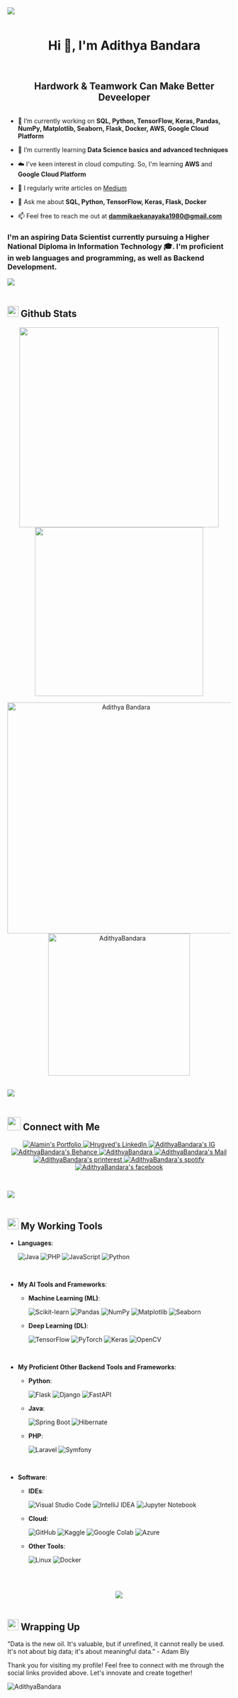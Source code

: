 <!--horizontal divider(gradient)-->
<img src="https://user-images.githubusercontent.com/73097560/115834477-dbab4500-a447-11eb-908a-139a6edaec5c.gif">

<!--h1 without bottom border-->
<div id="user-content-toc">
  <ul align="center">
    <summary><h1 style="display: inline-block">Hi 👋, I'm Adithya Bandara</h1></summary>
  </ul>
</div>

<!--h2 without bottom border-->
<div id="user-content-toc">
  <ul align="center">
    <summary><h2 style="display: inline-block">Hardwork & Teamwork Can Make Better Deveeloper</h2></summary>
  </ul>
</div>


<!--Intro start-->
- 🔭 I’m currently working on **SQL, Python, TensorFlow, Keras, Pandas, NumPy, Matplotlib, Seaborn, Flask, Docker, AWS, Google Cloud Platform**

- 🌱 I’m currently learning **Data Science basics and advanced techniques**

- ☁️ I've keen interest in cloud computing. So, I'm learning **AWS** and **Google Cloud Platform**

- 📝 I regularly write articles on [Medium](https://medium.com/@adithyabandara)

- 💬 Ask me about **SQL, Python, TensorFlow, Keras, Flask, Docker**

- 📫 Feel free to reach me out at **dammikaekanayaka1980@gmail.com**

### I'm an aspiring Data Scientist currently pursuing a Higher National Diploma in Information Technology 🎓. I'm proficient in web languages and programming, as well as Backend Development.

<!--Intro end-->
<img src="https://user-images.githubusercontent.com/73097560/115834477-dbab4500-a447-11eb-908a-139a6edaec5c.gif"><br><br>

<!----Github stats start------>
## <img src="https://media.giphy.com/media/iY8CRBdQXODJSCERIr/giphy.gif" width="25"> <b>Github Stats</b>
<p align="center">
<a href="https://github.com/AdhiDevX369">
  <img align="center" src="https://github-readme-stats.vercel.app/api?username=AdhiDevX369&include_all_commits=true&count_private=true&show_icons=true&line_height=20&title_color=7A7ADB&icon_color=2234AE&text_color=D3D3D3&bg_color=0,000000,130F40" width="450"/>
</a>
<a href="https://github.com/AdhiDevX369">
  <img align="center" src="https://github-readme-streak-stats.herokuapp.com/?user=AdhiDevX369&theme=blueberry" width="380"/>
</a>
</p>
<p align="center">
    <a href="https://github.com/AdhiDevX369"><img src="https://github-profile-summary-cards.vercel.app/api/cards/profile-details?username=AdhiDevX369&theme=tokyonight&hide_border=true"  width="520" alt="Adithya Bandara"/></a>
<a href="https://github.com/AdhiDevX369"><img src="https://github-readme-stats.vercel.app/api/top-langs?username=AdhiDevX369&show_icons=true&locale=en&layout=compact&theme=tokyonight" width="320"  alt="AdithyaBandara"/></a>
</p>
<br>
<!----Github stats End------>
 <img src="https://user-images.githubusercontent.com/73097560/115834477-dbab4500-a447-11eb-908a-139a6edaec5c.gif"><br><br>
 
<!-----Social Accounts Starts------>
## <img src="https://media.giphy.com/media/LnQjpWaON8nhr21vNW/giphy.gif" width='30'> <b>Connect with Me</b><br>

<p align="center">
<p align="center">
 <a href="">
 <img border="0" alt="Alamin's Portfolio" src="https://img.icons8.com/external-itim2101-lineal-color-itim2101/40/000000/external-resume-business-recruitment-itim2101-lineal-color-itim2101.png">
 </a>

 <a href="https://www.linkedin.com/in/adithya-bandara">
 <img border="0" alt="Hrugved's LinkedIn" src="https://img.icons8.com/doodle/40/000000/linkedin--v2.png"/>
 </a>
 <a href="https://www.instagram.com/adithyabandaraofficial">
 <img border="0" alt="AdithyaBandara's IG" src="https://img.icons8.com/doodle/38/000000/instagram--v1.png"/>
 </a>
 <a href="https://www.behance.net/adithyabandara">
 <img border="0" alt="AdithyaBandara's Behance" src="https://img.icons8.com/fluent/40/000000/behance.png"/>
 </a>
 <a href=" ">
 <img border="0" alt="AdithyaBandara" src="https://img.icons8.com/fluent/42/000000/discord-logo.png"/>
 </a>
 <a href="mailto:dammikaekanayaka1980@gmail.com">
 <img border="0" alt="AdithyaBandara's Mail" src="https://img.icons8.com/doodle/38/000000/gmail-new.png"/>
 </a>
<a href="https://www.pinterest.com/Adithya0bandara/">
 <img border="0" alt="AdithyaBandara's printerest" src="https://img.icons8.com/doodle/38/000000/pinterest.png"/>
 </a>
  <a href="https://open.spotify.com/user/31rgcljxrnwahgogbmnwugnchbv4">
 <img border="0" alt="AdithyaBandara's spotify" src="https://img.icons8.com/doodle/38/000000/spotify.png"/>
 </a>
  <a href="https://www.facebook.com/adithyabandara2001">
 <img border="0" alt="AdithyaBandara's facebook" src="https://img.icons8.com/fluent/38/000000/facebook.png"/>
 </a>
</p>
<br>
<!-----Social Accounts Ends------>

<img src="https://user-images.githubusercontent.com/73097560/115834477-dbab4500-a447-11eb-908a-139a6edaec5c.gif"><br><br>

<!-----Working Tools Starts------>
## <img src="https://media.giphy.com/media/iY8CRBdQXODJSCERIr/giphy.gif" width="25"> <b>My Working Tools</b>

- **Languages**:
    
    ![Java](https://img.shields.io/badge/Java-%23ED8B00.svg?style=for-the-badge&logo=java&logoColor=white)
    ![PHP](https://img.shields.io/badge/PHP-%23777BB4.svg?style=for-the-badge&logo=php&logoColor=white)
    ![JavaScript](https://img.shields.io/badge/JavaScript-%23323330.svg?style=for-the-badge&logo=javascript&logoColor=%23F7DF1E)
    ![Python](https://img.shields.io/badge/Python-%2314354C.svg?style=for-the-badge&logo=python&logoColor=white)

<br>

- **My AI Tools and Frameworks**:

    - **Machine Learning (ML)**:

        ![Scikit-learn](https://img.shields.io/badge/scikit_learn-%2334ABD8.svg?style=for-the-badge&logo=scikit-learn&logoColor=white)
        ![Pandas](https://img.shields.io/badge/pandas-%23150458.svg?style=for-the-badge&logo=pandas&logoColor=white)
        ![NumPy](https://img.shields.io/badge/NumPy-%23013243.svg?style=for-the-badge&logo=numpy&logoColor=white)
        ![Matplotlib](https://img.shields.io/badge/Matplotlib-%23013243.svg?style=for-the-badge&logo=Matplotlib&logoColor=white)
        ![Seaborn](https://img.shields.io/badge/Seaborn-%23013243.svg?style=for-the-badge&logo=Seaborn&logoColor=white)

    - **Deep Learning (DL)**:

        ![TensorFlow](https://img.shields.io/badge/TensorFlow-%23FF6F00.svg?style=for-the-badge&logo=TensorFlow&logoColor=white)
        ![PyTorch](https://img.shields.io/badge/PyTorch-%23EE4C2C.svg?style=for-the-badge&logo=PyTorch&logoColor=white)
        ![Keras](https://img.shields.io/badge/Keras-%23D00000.svg?style=for-the-badge&logo=Keras&logoColor=white)
        ![OpenCV](https://img.shields.io/badge/OpenCV-%23white.svg?style=for-the-badge&logo=OpenCV&logoColor=white)
<br>

- **My Proficient Other Backend Tools and Frameworks**:

    - **Python**:

        ![Flask](https://img.shields.io/badge/Flask-%23000.svg?style=for-the-badge&logo=Flask&logoColor=white)
        ![Django](https://img.shields.io/badge/Django-%23092E20.svg?style=for-the-badge&logo=Django&logoColor=white)
        ![FastAPI](https://img.shields.io/badge/FastAPI-%230D101E.svg?style=for-the-badge&logo=FASTAPI&logoColor=white)

    - **Java**:

        ![Spring Boot](https://img.shields.io/badge/Spring_Boot-%236DB33F.svg?style=for-the-badge&logo=SpringBoot&logoColor=white)
        ![Hibernate](https://img.shields.io/badge/Hibernate-%2320232a.svg?style=for-the-badge&logo=Hibernate&logoColor=white)

    - **PHP**:

        ![Laravel](https://img.shields.io/badge/Laravel-%23FF2D20.svg?style=for-the-badge&logo=Laravel&logoColor=white)
        ![Symfony](https://img.shields.io/badge/Symfony-%23000000.svg?style=for-the-badge&logo=Symfony&logoColor=white)
<br>

- **Software**:

    - **IDEs**:
      
        ![Visual Studio Code](https://img.shields.io/badge/Visual%20Studio%20Code-0078d7.svg?style=for-the-badge&logo=visual-studio-code&logoColor=white)
        ![IntelliJ IDEA](https://img.shields.io/badge/IntelliJ%20IDEA-000000.svg?style=for-the-badge&logo=intellij-idea&logoColor=white)
        ![Jupyter Notebook](https://img.shields.io/badge/Jupyter-Notebook-%23F37626.svg?style=for-the-badge&logo=Jupyter&logoColor=white)

    - **Cloud**:

        ![GitHub](https://img.shields.io/badge/GitHub-%23121011.svg?style=for-the-badge&logo=github&logoColor=white)
        ![Kaggle](https://img.shields.io/badge/Kaggle-%2320BEFF.svg?style=for-the-badge&logo=Kaggle&logoColor=white)
        ![Google Colab](https://img.shields.io/badge/Google%20Colab-%23F9AB00.svg?style=for-the-badge&logo=Google-Colab&logoColor=white)
        ![Azure](https://img.shields.io/badge/Microsoft%20Azure-0089D6?style=for-the-badge&logo=microsoft-azure&logoColor=white)

    - **Other Tools**:

        ![Linux](https://img.shields.io/badge/Linux-FCC624?style=for-the-badge&logo=linux&logoColor=black)
        ![Docker](https://img.shields.io/badge/Docker-%230db7ed.svg?style=for-the-badge&logo=docker&logoColor=white)


  <!-----Working Tools Ends------>
</p>
<br>
<!-----End of Profile----->

<br>

<p align="center">
  <img src="https://user-images.githubusercontent.com/73097560/115834477-dbab4500-a447-11eb-908a-139a6edaec5c.gif"><br><br>
</p>

## <img src="https://media.giphy.com/media/iY8CRBdQXODJSCERIr/giphy.gif" width="25"> <b>Wrapping Up</b>

"Data is the new oil. It's valuable, but if unrefined, it cannot really be used. It's not about big data; it's about meaningful data." - Adam Bly

Thank you for visiting my profile! Feel free to connect with me through the social links provided above. Let's innovate and create together!

<p align=""> <img src="https://komarev.com/ghpvc/?username=AdithyaBandara&label=Profile%20views&color=0e75b6&style=flat" alt="AdithyaBandara" /> </p>
